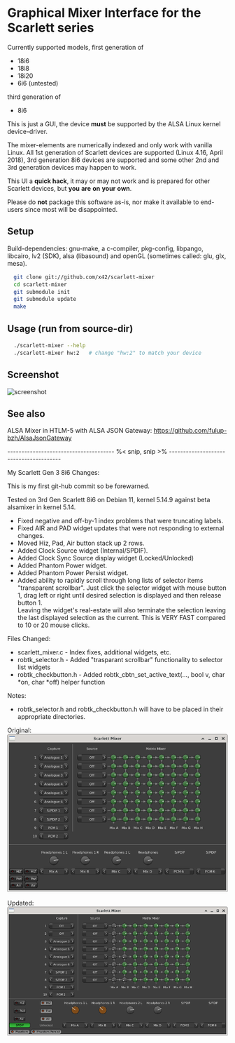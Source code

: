 Graphical Mixer Interface for the Scarlett series
=================================================

Currently supported models, first generation of
- 18i6
- 18i8
- 18i20
- 6i6 (untested)

third generation of
- 8i6

This is just a GUI, the device **must** be supported by the ALSA Linux kernel device-driver.

The mixer-elements are numerically indexed and only work with vanilla Linux.
All 1st generation of Scarlett devices are supported (Linux 4.16, April 2018), 3rd generation 8i6 devices are supported and some other 2nd and 3rd generation devices may happen to work.

This UI a **quick hack**, it may or may not work and is prepared for other Scarlett devices, but **you** **are** **on** **your** **own**.

Please do **not** package this software as-is, nor make it available to end-users since most will be disappointed.

Setup
-----

Build-dependencies: gnu-make, a c-compiler, pkg-config, libpango, libcairo,
lv2 (SDK), alsa (libasound) and openGL (sometimes called: glu, glx, mesa).

```bash
  git clone git://github.com/x42/scarlett-mixer
  cd scarlett-mixer
  git submodule init
  git submodule update
  make
```

Usage (run from source-dir)
---------------------------

```bash
  ./scarlett-mixer --help
  ./scarlett-mixer hw:2   # change "hw:2" to match your device
```

Screenshot
----------

![screenshot](https://raw.github.com/x42/scarlett-mixer/master/scarlett-mixer-gui.png "Scarlett 18i6 Mixer")

See also
--------

ALSA Mixer in HTLM-5 with ALSA JSON Gateway: https://github.com/fulup-bzh/AlsaJsonGateway


-------------------------------------- %< snip, snip >% ---------------------------------------

My Scarlett Gen 3 8i6 Changes:

This is my first git-hub commit so be forewarned.

Tested on 3rd Gen Scarlett 8i6 on Debian 11, kernel 5.14.9 against beta alsamixer in kernel 5.14.

- Fixed negative and off-by-1 index problems that were truncating labels.
- Fixed AIR and PAD widget updates that were not responding to external changes.
- Moved Hiz, Pad, Air button stack up 2 rows.
- Added Clock Source widget (Internal/SPDIF).
- Added Clock Sync Source display widget (Locked/Unlocked)
- Added Phantom Power widget.
- Added Phantom Power Persist widget.
- Added ability to rapidly scroll through long lists of selector items "transparent scrollbar".
  Just click the selector widget with mouse button 1, drag left or right until desired selection 
  is displayed and then release button 1.  
  Leaving the widget's real-estate will also terminate the selection leaving the last displayed 
  selection as the current.  This is VERY FAST compared to 10 or 20 mouse clicks.

Files Changed:

- scarlett_mixer.c - Index fixes, additional widgets, etc.
- robtk_selector.h - Added "trasparant scrollbar" functionality to selector list widgets
- robtk_checkbutton.h - Added robtk_cbtn_set_active_text(..., bool v, char *on, char *off) helper function

Notes:
- robtk_selector.h and robtk_checkbutton.h will have to be placed in their appropriate directories.

Original:
![screenshot](https://github.com/92es/scarlett-mixer/blob/master/Scarlett%208i6%20Mixer%20Before.png "Original Scarlett 8i6 Mixer")

Updated:
![screenshot](https://github.com/92es/scarlett-mixer/blob/master/Scarlett%208i6%20Gen%203%20Mixer%20After.png "Modified Scarlett 8i6 3rd Gen Mixer")

